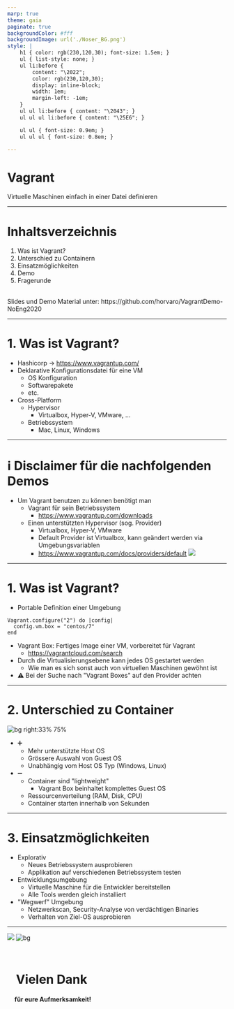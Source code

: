 ```yaml
---
marp: true
theme: gaia
paginate: true
backgroundColor: #fff
backgroundImage: url('./Noser_BG.png')
style: |
    h1 { color: rgb(230,120,30); font-size: 1.5em; }
    ul { list-style: none; }
    ul li:before {
        content: "\2022";
        color: rgb(230,120,30);
        display: inline-block;
        width: 1em;
        margin-left: -1em;
    }
    ul ul li:before { content: "\2043"; }
    ul ul ul li:before { content: "\25E6"; }

    ul ul { font-size: 0.9em; }
    ul ul ul { font-size: 0.8em; }

---
```

<!-- _class: lead  -->
# Vagrant
Virtuelle Maschinen einfach in einer Datei definieren


---
# Inhaltsverzeichnis

1. Was ist Vagrant?
2. Unterschied zu Containern
3. Einsatzmöglichkeiten
4. Demo
5. Fragerunde

<br />
Slides und Demo Material unter:  
https://github.com/horvaro/VagrantDemo-NoEng2020

---
# 1. Was ist Vagrant?

- Hashicorp → https://www.vagrantup.com/
- Deklarative Konfigurationsdatei für eine VM
  - OS Konfiguration
  - Softwarepakete
  - etc.
- Cross-Platform
  - Hypervisor
    - Virtualbox, Hyper-V, VMware, ...
  - Betriebssystem
    - Mac, Linux, Windows

---
# :information_source: Disclaimer für die nachfolgenden Demos

- Um Vagrant benutzen zu können benötigt man
  - Vagrant für sein Betriebssystem
    - https://www.vagrantup.com/downloads
  - Einen unterstützten Hypervisor (sog. Provider)
    - Virtualbox, Hyper-V, VMware
    - Default Provider ist Virtualbox, kann geändert werden via Umgebungsvariablen
    - https://www.vagrantup.com/docs/providers/default
![](vagrant_default_provider.png)

---
# 1. Was ist Vagrant?
- Portable Definition einer Umgebung
```
Vagrant.configure("2") do |config|
  config.vm.box = "centos/7"
end
```
- Vagrant Box: Fertiges Image einer VM, vorbereitet für Vagrant
  - https://vagrantcloud.com/search
- Durch die Virtualisierungsebene kann jedes OS gestartet werden
  - Wie man es sich sonst auch von virtuellen Maschinen gewöhnt ist
- :warning: Bei der Suche nach "Vagrant Boxes" auf den Provider achten

---
# 2. Unterschied zu Container
![bg right:33% 75%](vm_vs_container.png)

* :heavy_plus_sign:
  - Mehr unterstützte Host OS
  - Grössere Auswahl von Guest OS
  - Unabhängig vom Host OS Typ
    (Windows, Linux)
* :heavy_minus_sign:
  - Container sind "lightweight"
    - Vagrant Box beinhaltet komplettes Guest OS
  - Ressourcenverteilung (RAM, Disk, CPU)
  - Container starten innerhalb von Sekunden

---
# 3. Einsatzmöglichkeiten

- Explorativ
  - Neues Betriebssystem ausprobieren
  - Applikation auf verschiedenen Betriebssystem testen
- Entwicklungsumgebung
  - Virtuelle Maschine für die Entwickler bereitstellen
  - Alle Tools werden gleich installiert
- "Wegwerf" Umgebung
  - Netzwerkscan, Security-Analyse von verdächtigen Binaries
  - Verhalten von Ziel-OS ausprobieren

---
![](Noser_Engineering_Logo.png)
![bg](Noser_Endcard.png)

<br />

# &nbsp;&nbsp;&nbsp;Vielen Dank
#### &nbsp;&nbsp;&nbsp;&nbsp;&nbsp;für eure Aufmerksamkeit!